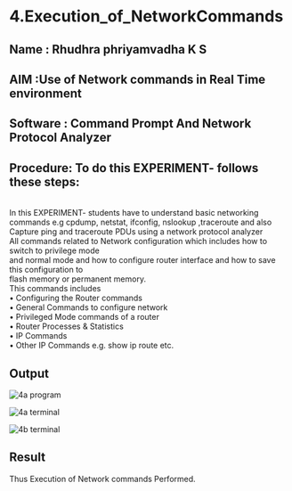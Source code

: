 # 4.Execution_of_NetworkCommands
## Name : Rhudhra phriyamvadha K S
## AIM :Use of Network commands in Real Time environment
## Software : Command Prompt And Network Protocol Analyzer
## Procedure: To do this EXPERIMENT- follows these steps:
<BR>
In this EXPERIMENT- students have to understand basic networking commands e.g cpdump, netstat, ifconfig, nslookup ,traceroute and also Capture ping and traceroute PDUs using a network protocol analyzer 
<BR>
All commands related to Network configuration which includes how to switch to privilege mode
<BR>
and normal mode and how to configure router interface and how to save this configuration to
<BR>
flash memory or permanent memory.
<BR>
This commands includes
<BR>
• Configuring the Router commands
<BR>
• General Commands to configure network
<BR>
• Privileged Mode commands of a router 
<BR>
• Router Processes & Statistics
<BR>
• IP Commands
<BR>
• Other IP Commands e.g. show ip route etc.
<BR>

## Output

![4a program](https://github.com/user-attachments/assets/b0556418-1622-457c-8b45-626dc71d5f91)

![4a terminal](https://github.com/user-attachments/assets/7498f279-06f1-43ba-94c2-fef2e59517d7)

![4b terminal](https://github.com/user-attachments/assets/12d3dde6-d9ed-456c-b0f3-a69716e85284)

## Result
Thus Execution of Network commands Performed.
